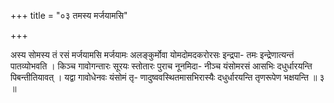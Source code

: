 +++
title = "०३ तमस्य मर्जयामसि"

+++

अस्य सोमस्य तं रसं मर्जयामसि मर्जयामः अलङ्कुर्मोवा योमदोमदकरोरसः इन्द्रपा- तमः इन्द्रेणात्यन्तं पातव्योभवति । किञ्च गावोगन्तारः सूरयः स्तोतारः पुराच नूनमिदा- नीञ्च यंसोमरसं आसभिः दधुर्धारयन्ति पिबन्तीतियावत् । यद्वा गावोधेनवः यंसोमं तृ- णादुष्ववस्थितमासभिरास्यैः दधुर्धारयन्ति तृणरूपेण भक्षयन्ति ॥ ३ ॥